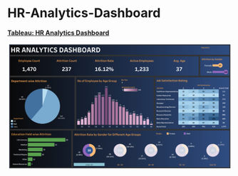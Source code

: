 # HR-Analytics-Dashboard

**[Tableau: HR Analytics Dashboard](https://public.tableau.com/app/profile/derricktogodui/viz/HRANALYTICSDASHBOARD_16970522842490/HRANALYTICSDASHBOARD)**

![dash](https://github.com/derricktogodui/HR-Analytics-Dashboard/blob/main/HR%20ANALYTICS%20DASHBOARD.png)
